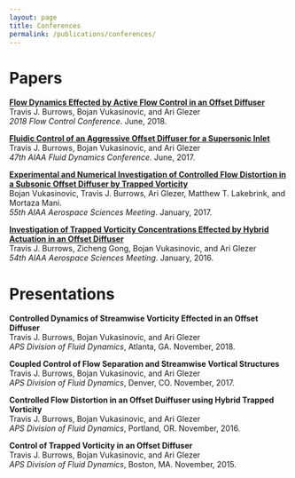 ```yaml
---
layout: page
title: Conferences
permalink: /publications/conferences/
---
```


# Papers

[**Flow Dynamics Effected by Active Flow Control in an Offset Diffuser**](https://arc.aiaa.org/doi/10.2514/6.2018-4024) <br>
Travis J. Burrows, Bojan Vukasinovic, and Ari Glezer <br>
_2018 Flow Control Conference_. June, 2018.<br>

[**Fluidic Control of an Aggressive Offset Diffuser for a
Supersonic Inlet**](https://arc.aiaa.org/doi/10.2514/6.2017-4304) <br>
Travis J. Burrows, Bojan Vukasinovic, and Ari Glezer <br>
_47th AIAA Fluid Dynamics Conference_. June, 2017.<br>

[**Experimental and Numerical Investigation of Controlled Flow Distortion in a Subsonic Offset Diffuser by Trapped Vorticity**](https://arc.aiaa.org/doi/10.2514/6.2017-1454) <br>
Bojan Vukasinovic, Travis J. Burrows, Ari Glezer, Matthew T. Lakebrink, and Mortaza Mani. <br>
_55th AIAA Aerospace Sciences Meeting_. January, 2017.<br>

[**Investigation of Trapped Vorticity Concentrations Effected by Hybrid Actuation in an Offset Diffuser**](https://arc.aiaa.org/doi/abs/10.2514/6.2016-0055) <br>
Travis J. Burrows, Zicheng Gong, Bojan Vukasinovic, and Ari Glezer <br>
_54th AIAA Aerospace Sciences Meeting_. January, 2016.<br>

# Presentations

**Controlled Dynamics of Streamwise Vorticity Effected in an Offset Diffuser** <br>
Travis J. Burrows, Bojan Vukasinovic, and Ari Glezer <br>
_APS Division of Fluid Dynamics_, Atlanta, GA. November, 2018.  <br>

**Coupled Control of Flow Separation and Streamwise Vortical Structures** <br>
Travis J. Burrows, Bojan Vukasinovic, and Ari Glezer <br>
_APS Division of Fluid Dynamics_, Denver, CO. November, 2017.  <br>

**Controlled Flow Distortion in an Offset Duiffuser using Hybrid Trapped Vorticity** <br>
Travis J. Burrows, Bojan Vukasinovic, and Ari Glezer <br>
_APS Division of Fluid Dynamics_, Portland, OR. November, 2016.  <br>

**Control of Trapped Vorticity in an Offset Diffuser** <br>
Travis J. Burrows, Bojan Vukasinovic, and Ari Glezer <br>
_APS Division of Fluid Dynamics_, Boston, MA. November, 2015.  <br>
